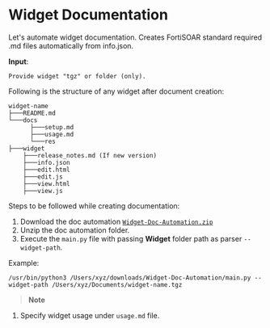 # Widget Documentation

Let's automate widget documentation. Creates FortiSOAR standard required .md files automatically from info.json.

**Input**:
```
Provide widget "tgz" or folder (only).
```

Following is the structure of any widget after document creation: 
```
widget-name
├───README.md
└───docs
      ├───setup.md
      ├───usage.md
      └───res
├───widget
    ├───release_notes.md (If new version)
    ├───info.json
    ├───edit.html
    ├───edit.js
    ├───view.html
    ├───view.js
```

Steps to be followed while creating documentation:
1. Download the doc automation [`Widget-Doc-Automation.zip`](https://github.com/fortinet-fortisoar/how-tos/blob/main/documenting/automation/widget/Widget-Doc-Automation.zip)
2. Unzip the doc automation folder.
3. Execute the `main.py` file with passing **Widget** folder path as parser `--widget-path`.
   
Example:
```
/usr/bin/python3 /Users/xyz/downloads/Widget-Doc-Automation/main.py --widget-path /Users/xyz/Documents/widget-name.tgz
```

> **Note**
1. Specify widget usage under `usage.md` file.
